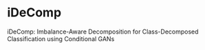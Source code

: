 # iDeComp
iDeComp: Imbalance-Aware Decomposition for Class-Decomposed Classification using Conditional GANs
